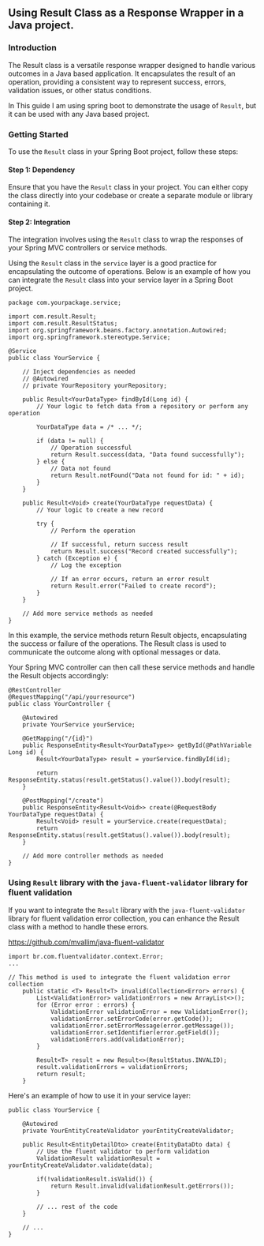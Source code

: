 ## Using Result Class as a Response Wrapper in a Java project.


### Introduction
The Result class is a versatile response wrapper designed to handle various outcomes in a Java based application. It encapsulates the result of an operation, providing a consistent way to represent success, errors, validation issues, or other status conditions.

In This guide I am using spring boot to demonstrate the usage of `Result`, but it can be used with any Java based project.

### Getting Started
To use the `Result` class in your Spring Boot project, follow these steps:

#### Step 1: Dependency
Ensure that you have the `Result` class in your project. You can either copy the class directly into your codebase or create a separate module or library containing it.

#### Step 2: Integration
The integration involves using the `Result` class to wrap the responses of your Spring MVC controllers or service methods.

Using the `Result` class in the `service` layer is a good practice for encapsulating the outcome of operations. Below is an example of how you can integrate the `Result` class into your service layer in a Spring Boot project.


```
package com.yourpackage.service;

import com.result.Result;
import com.result.ResultStatus;
import org.springframework.beans.factory.annotation.Autowired;
import org.springframework.stereotype.Service;

@Service
public class YourService {

    // Inject dependencies as needed
    // @Autowired
    // private YourRepository yourRepository;

    public Result<YourDataType> findById(Long id) {
        // Your logic to fetch data from a repository or perform any operation

        YourDataType data = /* ... */;

        if (data != null) {
            // Operation successful
            return Result.success(data, "Data found successfully");
        } else {
            // Data not found
            return Result.notFound("Data not found for id: " + id);
        }
    }

    public Result<Void> create(YourDataType requestData) {
        // Your logic to create a new record

        try {
            // Perform the operation

            // If successful, return success result
            return Result.success("Record created successfully");
        } catch (Exception e) {
            // Log the exception

            // If an error occurs, return an error result
            return Result.error("Failed to create record");
        }
    }

    // Add more service methods as needed
}

```

In this example, the service methods return Result objects, encapsulating the success or failure of the operations. The Result class is used to communicate the outcome along with optional messages or data.

Your Spring MVC controller can then call these service methods and handle the Result objects accordingly:

```
@RestController
@RequestMapping("/api/yourresource")
public class YourController {

    @Autowired
    private YourService yourService;

    @GetMapping("/{id}")
    public ResponseEntity<Result<YourDataType>> getById(@PathVariable Long id) {
        Result<YourDataType> result = yourService.findById(id);

        return ResponseEntity.status(result.getStatus().value()).body(result);
    }

    @PostMapping("/create")
    public ResponseEntity<Result<Void>> create(@RequestBody YourDataType requestData) {
        Result<Void> result = yourService.create(requestData);
        return ResponseEntity.status(result.getStatus().value()).body(result);
    }

    // Add more controller methods as needed
}

```

###  Using `Result` library with the `java-fluent-validator` library for fluent validation


If you want to integrate the `Result` library with the `java-fluent-validator` library for fluent validation error collection, you can enhance the Result class with a method to handle these errors.

https://github.com/mvallim/java-fluent-validator

```
import br.com.fluentvalidator.context.Error;
...

// This method is used to integrate the fluent validation error collection
    public static <T> Result<T> invalid(Collection<Error> errors) {
        List<ValidationError> validationErrors = new ArrayList<>();
        for (Error error : errors) {
            ValidationError validationError = new ValidationError();
            validationError.setErrorCode(error.getCode());
            validationError.setErrorMessage(error.getMessage());
            validationError.setIdentifier(error.getField());
            validationErrors.add(validationError);
        }

        Result<T> result = new Result<>(ResultStatus.INVALID);
        result.validationErrors = validationErrors;
        return result;
    }
```

Here's an example of how to use it in your service layer:

```
public class YourService {

    @Autowired
    private YourEntityCreateValidator yourEntityCreateValidator;

    public Result<EntityDetailDto> create(EntityDataDto data) {
        // Use the fluent validator to perform validation
        ValidationResult validationResult = yourEntityCreateValidator.validate(data);

        if(!validationResult.isValid()) {
            return Result.invalid(validationResult.getErrors());
        }

        // ... rest of the code
    }

    // ...
}
```




